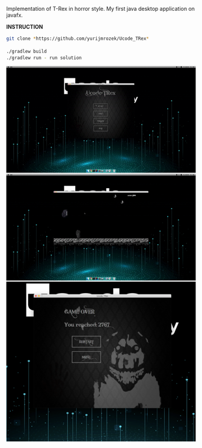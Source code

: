 Implementation of T-Rex in horror style.
My first java desktop application on javafx.

**INSTRUCTION**
````bash
git clone *https://github.com/yurijmrozek/Ucode_TRex*

./gradlew build
./gradlew run - run solution
````

![Demo menu](gitres/menu.gif)
![Demo game](gitres/game.gif)
![Demo gameover](gitres/gameover.png)
